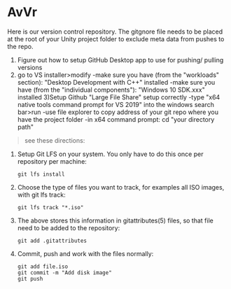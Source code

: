# AvVr

Here is our version control repository.
The gitgnore file needs to be placed at the root of your Unity project folder to exclude meta data from pushes to the repo.
1) Figure out how to setup GitHub Desktop app to use for pushing/ pulling versions
2) go to VS installer>modify
 -make sure you have (from the "workloads" section): "Desktop Development with C++" installed
 -make sure you have (from the "individual components"): "Windows 10 SDK.xxx" installed
3)Setup Github "Large File Share" setup correctly
 -type "x64 native tools command prompt for VS 2019" into the windows search bar>run
 -use file explorer to copy address of your git repo where you have the project folder
 -in x64 command prompt: cd "your directory path"
 >see these directions: 
 
 1. Setup Git LFS on your system. You only have to do this once per
    repository per machine:

        git lfs install

 2. Choose the type of files you want to track, for examples all ISO
    images, with git lfs track:

        git lfs track "*.iso"

 3. The above stores this information in gitattributes(5) files, so
    that file need to be added to the repository:

        git add .gitattributes

 3. Commit, push and work with the files normally:

        git add file.iso
        git commit -m "Add disk image"
        git push
